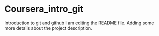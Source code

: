 # Coursera_intro_git
Introduction to git and github
I am editing the README file. Adding some more details about the project description.

